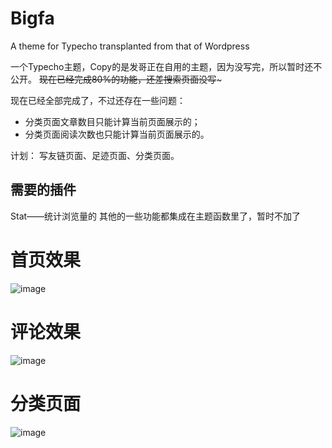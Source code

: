 # Bigfa
A theme for Typecho transplanted from that of Wordpress

一个Typecho主题，Copy的是发哥正在自用的主题，因为没写完，所以暂时还不公开。
~~现在已经完成80%的功能，还差搜索页面没写~~~

现在已经全部完成了，不过还存在一些问题：
- 分类页面文章数目只能计算当前页面展示的；
- 分类页面阅读次数也只能计算当前页面展示的。

计划：
写友链页面、足迹页面、分类页面。


## 需要的插件
Stat——统计浏览量的
其他的一些功能都集成在主题函数里了，暂时不加了

# 首页效果
![image](https://github.com/JohnStinky/Bigfa/raw/master/screenshot1.png)

# 评论效果
![image](https://github.com/JohnStinky/Bigfa/raw/master/screenshot2.png)

# 分类页面
![image](https://github.com/JohnStinky/Bigfa/raw/master/screenshot3.png)
